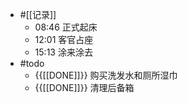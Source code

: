 - #[[记录]]
    - 08:46 正式起床
    - 12:01 客官占座
    - 15:13 涂来涂去
- #todo
    - {{[[DONE]]}} 购买洗发水和厕所湿巾
    - {{[[DONE]]}} 清理后备箱
